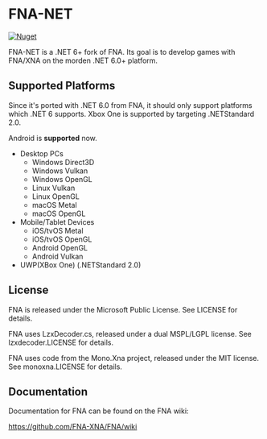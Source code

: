# FNA-NET
[![Nuget](https://img.shields.io/nuget/vpre/FNA.NET)](https://www.nuget.org/packages/FNA.NET/)

FNA-NET is a .NET 6+ fork of FNA. Its goal is to develop games with FNA/XNA on the morden .NET 6.0+ platform.

## Supported Platforms

Since it's ported with .NET 6.0 from FNA, it should only support platforms which .NET 6 supports. Xbox One is supported by targeting .NETStandard 2.0.

Android is **supported** now.

 - Desktop PCs
   - Windows Direct3D
   - Windows Vulkan
   - Windows OpenGL
   - Linux Vulkan
   - Linux OpenGL
   - macOS Metal
   - macOS OpenGL
 - Mobile/Tablet Devices
   - iOS/tvOS Metal
   - iOS/tvOS OpenGL
   - Android OpenGL
   - Android Vulkan
 - UWP(XBox One) (.NETStandard 2.0)

## License

FNA is released under the Microsoft Public License. See LICENSE for details.

FNA uses LzxDecoder.cs, released under a dual MSPL/LGPL license.
See lzxdecoder.LICENSE for details.

FNA uses code from the Mono.Xna project, released under the MIT license.
See monoxna.LICENSE for details.

## Documentation

Documentation for FNA can be found on the FNA wiki:

https://github.com/FNA-XNA/FNA/wiki

